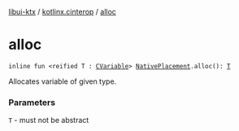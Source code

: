 [libui-ktx](../index.md) / [kotlinx.cinterop](index.md) / [alloc](./alloc.md)

# alloc

`inline fun <reified T : `[`CVariable`](-c-variable/index.md)`> `[`NativePlacement`](-native-placement/index.md)`.alloc(): `[`T`](alloc.md#T)

Allocates variable of given type.

### Parameters

`T` - must not be abstract